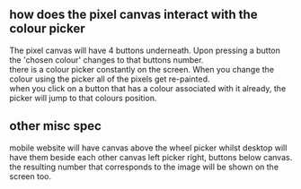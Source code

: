 ## how does the pixel canvas interact with the colour picker
The pixel canvas will have 4 buttons underneath. Upon pressing a button the 'chosen colour' changes to that buttons number.  
there is a colour picker constantly on the screen. When you change the colour using the picker all of the pixels get re-painted.  
when you click on a button that has a colour associated with it already, the picker will jump to that colours position.  
## other misc spec
mobile website will have canvas above the wheel picker whilst desktop will have them beside each other canvas left picker right, buttons below canvas.  
the resulting number that corresponds to the image will be shown on the screen too. 